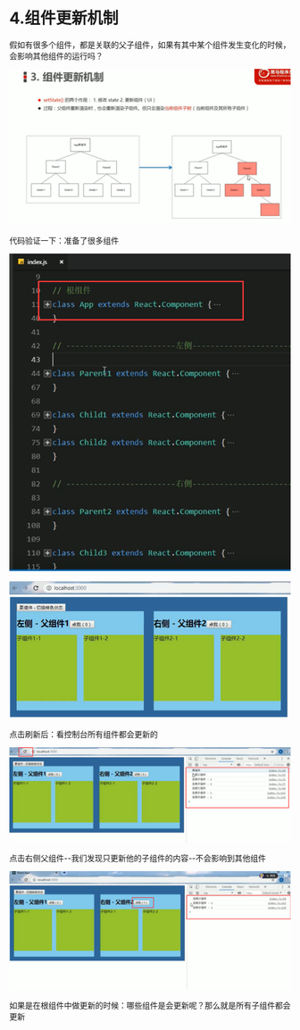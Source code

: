 # 4.组件更新机制



​	假如有很多个组件，都是关联的父子组件，如果有其中某个组件发生变化的时候，会影响其他组件的运行吗？

![1628519221769](../../../.vuepress/public/images/1628519221769.png)



代码验证一下：准备了很多组件

![1628519292558](../../../.vuepress/public/images/1628519292558.png)



![1628519353193](../../../.vuepress/public/images/1628519353193.png)



点击刷新后：看控制台所有组件都会更新的

![1628519792963](../../../.vuepress/public/images/1628519792963.png)



点击右侧父组件--我们发现只更新他的子组件的内容--不会影响到其他组件

![1628519869524](../../../.vuepress/public/images/1628519869524.png)

如果是在根组件中做更新的时候：哪些组件是会更新呢？那么就是所有子组件都会更新



























